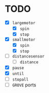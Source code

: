 # TODO

- [x] `largemotor`
  - [x] `spin`
  - [x] `stop`
- [x] `smallmotor`
  - [x] `spin`
  - [x] `stop`
- [ ] `distancesensor`
  - [ ] `distance`
- [x] `pause`
- [x] `until`
- [ ] `stopall`
- [ ] `GROVE` ports
